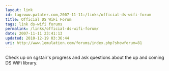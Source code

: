 ```yaml
---
layout: link
id: tag:www.patater.com,2007-11-11:/links/official-ds-wifi-forum
title: Official DS WiFi Forum
tags: link ds-wifi forums
permalink: /links/official-ds-wifi-forum/
date: 2007-11-11 23:41:13
updated: 2010-12-19 03:36:44
uri: http://www.1emulation.com/forums/index.php?showforum=81
---
```

Check up on sgstair's progress and ask questions about the up and coming DS
WiFi library.

